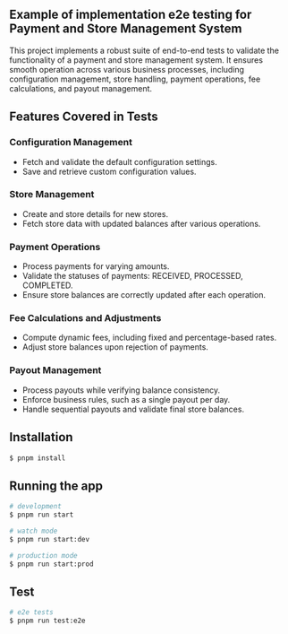 ## Example of implementation e2e testing for Payment and Store Management System

This project implements a robust suite of end-to-end tests to validate the functionality of a payment and store management system. It ensures smooth operation across various business processes, including configuration management, store handling, payment operations, fee calculations, and payout management.

## Features Covered in Tests

### Configuration Management
- Fetch and validate the default configuration settings.
- Save and retrieve custom configuration values.

### Store Management
- Create and store details for new stores.
- Fetch store data with updated balances after various operations.

### Payment Operations
- Process payments for varying amounts.
- Validate the statuses of payments: RECEIVED, PROCESSED, COMPLETED.
- Ensure store balances are correctly updated after each operation.

### Fee Calculations and Adjustments
- Compute dynamic fees, including fixed and percentage-based rates.
- Adjust store balances upon rejection of payments.

### Payout Management
- Process payouts while verifying balance consistency.
- Enforce business rules, such as a single payout per day.
- Handle sequential payouts and validate final store balances.

## Installation

```bash
$ pnpm install
```

## Running the app

```bash
# development
$ pnpm run start

# watch mode
$ pnpm run start:dev

# production mode
$ pnpm run start:prod
```

## Test

```bash
# e2e tests
$ pnpm run test:e2e

```
